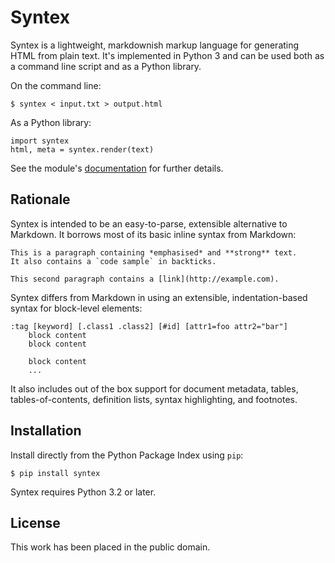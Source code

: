 
Syntex
======

Syntex is a lightweight, markdownish markup language for generating HTML from plain text. It's implemented in Python 3 and can be used both as a command line script and as a Python library.

On the command line:

    $ syntex < input.txt > output.html

As a Python library:

    import syntex
    html, meta = syntex.render(text)

See the module's [documentation](http://pythonhosted.org/syntex/) for further details.


Rationale
---------

Syntex is intended to be an easy-to-parse, extensible alternative to Markdown. It borrows most of its basic inline syntax from Markdown:

    This is a paragraph containing *emphasised* and **strong** text.
    It also contains a `code sample` in backticks.

    This second paragraph contains a [link](http://example.com).

Syntex differs from Markdown in using an extensible, indentation-based syntax for block-level elements:

    :tag [keyword] [.class1 .class2] [#id] [attr1=foo attr2="bar"]
        block content
        block content

        block content
        ...

It also includes out of the box support for document metadata, tables, tables-of-contents, definition lists, syntax highlighting, and footnotes.


Installation
------------

Install directly from the Python Package Index using `pip`:

    $ pip install syntex

Syntex requires Python 3.2 or later.


License
-------

This work has been placed in the public domain.
